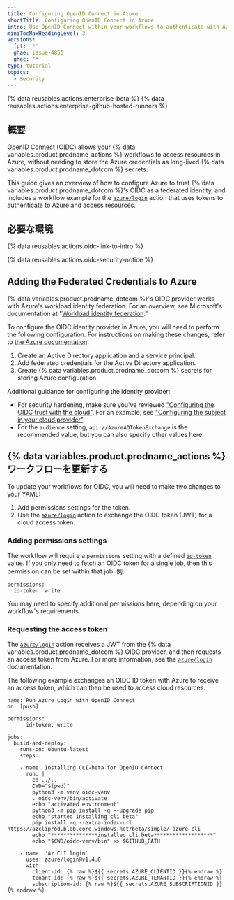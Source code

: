```yaml
---
title: Configuring OpenID Connect in Azure
shortTitle: Configuring OpenID Connect in Azure
intro: Use OpenID Connect within your workflows to authenticate with Azure.
miniTocMaxHeadingLevel: 3
versions:
  fpt: '*'
  ghae: issue-4856
  ghec: '*'
type: tutorial
topics:
  - Security
---
```


{% data reusables.actions.enterprise-beta %}
{% data reusables.actions.enterprise-github-hosted-runners %}

## 概要

OpenID Connect (OIDC) allows your {% data variables.product.prodname_actions %} workflows to access resources in Azure, without needing to store the Azure credentials as long-lived {% data variables.product.prodname_dotcom %} secrets.

This guide gives an overview of how to configure Azure to trust {% data variables.product.prodname_dotcom %}'s OIDC as a federated identity, and includes a workflow example for the [`azure/login`](https://github.com/Azure/login) action that uses tokens to authenticate to Azure and access resources.

## 必要な環境

{% data reusables.actions.oidc-link-to-intro %}

{% data reusables.actions.oidc-security-notice %}

## Adding the Federated Credentials to Azure

{% data variables.product.prodname_dotcom %}'s OIDC provider works with Azure's workload identity federation. For an overview, see Microsoft's documentation at "[Workload identity federation](https://docs.microsoft.com/en-us/azure/active-directory/develop/workload-identity-federation)."

To configure the OIDC identity provider in Azure, you will need to perform the following configuration. For instructions on making these changes, refer to [the Azure documentation](https://docs.microsoft.com/en-us/azure/developer/github/connect-from-azure).

1. Create an Active Directory application and a service principal.
2. Add federated credentials for the Active Directory application.
3. Create {% data variables.product.prodname_dotcom %} secrets for storing Azure configuration.

Additional guidance for configuring the identity provider:

- For security hardening, make sure you've reviewed ["Configuring the OIDC trust with the cloud"](/actions/deployment/security-hardening-your-deployments/about-security-hardening-with-openid-connect#configuring-the-oidc-trust-with-the-cloud). For an example, see ["Configuring the subject in your cloud provider"](/actions/deployment/security-hardening-your-deployments/about-security-hardening-with-openid-connect#configuring-the-subject-in-your-cloud-provider).
- For the `audience` setting,  `api://AzureADTokenExchange` is the recommended value, but you can also specify other values here.

## {% data variables.product.prodname_actions %} ワークフローを更新する

To update your workflows for OIDC, you will need to make two changes to your YAML:
1. Add permissions settings for the token.
2. Use the [`azure/login`](https://github.com/Azure/login) action to exchange the OIDC token (JWT) for a cloud access token.

### Adding permissions settings

The workflow will require a `permissions` setting with a defined [`id-token`](/actions/security-guides/automatic-token-authentication#permissions-for-the-github_token) value. If you only need to fetch an OIDC token for a single job, then this permission can be set within that job. 例:

```yaml{:copy}
permissions:
  id-token: write
```

You may need to specify additional permissions here, depending on your workflow's requirements.

### Requesting the access token

The [`azure/login`](https://github.com/Azure/login) action receives a JWT from the {% data variables.product.prodname_dotcom %} OIDC provider, and then requests an access token from Azure. For more information, see the [`azure/login`](https://github.com/Azure/login) documentation.

The following example exchanges an OIDC ID token with Azure to receive an access token, which can then be used to access cloud resources.

```yaml{:copy}
name: Run Azure Login with OpenID Connect
on: [push]

permissions:
      id-token: write

jobs: 
  build-and-deploy:
    runs-on: ubuntu-latest
    steps:

    - name: Installing CLI-beta for OpenID Connect
      run: |
        cd ../..
        CWD="$(pwd)"
        python3 -m venv oidc-venv
        . oidc-venv/bin/activate
        echo "activated environment"
        python3 -m pip install -q --upgrade pip
        echo "started installing cli beta"
        pip install -q --extra-index-url https://azcliprod.blob.core.windows.net/beta/simple/ azure-cli
        echo "***************installed cli beta*******************"
        echo "$CWD/oidc-venv/bin" >> $GITHUB_PATH

    - name: 'Az CLI login'
      uses: azure/login@v1.4.0
      with:
        client-id: {% raw %}${{ secrets.AZURE_CLIENTID }}{% endraw %}
        tenant-id: {% raw %}${{ secrets.AZURE_TENANTID }}{% endraw %}
        subscription-id: {% raw %}${{ secrets.AZURE_SUBSCRIPTIONID }}{% endraw %}
```
 
